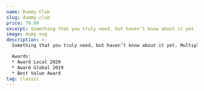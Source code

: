 ```yaml
---
name: Dummy Club
slug: dummy-club
price: 79.99
excerpt: Something that you truly need, but haven’t know about it yet
image: dumy.svg
description: >-
  Something that you truly need, but haven’t know about it yet. Multiple winner of Community Awarads.

  Awards:
  * Award Local 2020
  * Award Global 2019 
  * Best Value Award
tag: classic
---
```

